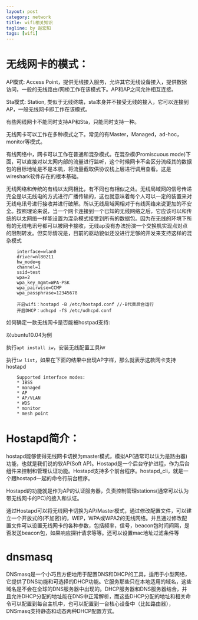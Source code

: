 ```yaml
---
layout: post
category: network
title: wifi相关知识
tagline: by 赵宏阳
tags: [wifi]
---
```


<!--more-->

# 无线网卡的模式： #

AP模式: Access Point，提供无线接入服务，允许其它无线设备接入，提供数据访问，一般的无线路由/网桥工作在该模式下。AP和AP之间允许相互连接。

Sta模式: Station, 类似于无线终端，sta本身并不接受无线的接入，它可以连接到AP，一般无线网卡即工作在该模式。 

有些网线网卡不能同时支持AP和Sta，只能同时支持一种。

无线网卡可以工作在多种模式之下。常见的有Master，Managed，ad-hoc，monitor等模式。

有线网络中，网卡可以工作在普通和混杂模式。在混杂模(Promiscuous
mode)下面，可以直接对以太网内部的流量进行监听，这个时候网卡不会区分流经其的数据包的目标地址是不是本机，将流量截取供协议栈上层进行调用查看。这是wireshark软件存在的根本基础。

无线网络和传统的有线以太网相比，有不同也有相似之处。无线局域网的信号传递完全是以无线电的方式进行广播传输的，这也就意味着每个人可以一定的装置来对无线电讯号进行接收并进行破解。所以无线局域网相对于有线网络来说更加的不安全。按照理论来说，当一个网卡连接到一个已知的无线网络之后，它应该可以和传统的以太网络一样能设置为混杂模式接受到所有的数据包。因为在无线的环境下所有的无线电讯号都可以被网卡接收，无线ap没有办法扮演一个交换机实现点对点的限制转发。但实际情况是，目前的驱动貌似还没进行足够的开发来支持这样的混杂模式

~~~
    interface=wlan0 
    driver=nl80211 
    hw_mode=g 
    channel=1 
    ssid=test 
    wpa=2 
    wpa_key_mgmt=WPA-PSK 
    wpa_pairwise=CCMP
    wpa_passphrase=12345678

    开启wifi：hostapd -B /etc/hostapd.conf //-B代表后台运行
	开启DHCP：udhcpd -fS /etc/udhcpd.conf 
~~~

如何确定一款无线网卡是否能被hostpad支持:

以ubuntu10.04为例

执行`apt install iw`，安装无线配置工具iw

执行`iw list`，如果在下面的结果中出现AP字样，那么就表示这款网卡支持hostapd

~~~
    Supported interface modes:
    * IBSS
    * managed
    * AP
    * AP/VLAN
    * WDS
    * monitor
    * mesh point
~~~

# Hostapd简介：  #

hostapd能够使得无线网卡切换为master模式，模拟AP(通常可以认为是路由器)功能，也就是我们说的软AP(Soft AP)。Hostapd是一个后台守护进程，作为后台组件来控制和管理认证功能。Hostapd支持多个前台程序。hostapd_cli，就是一个跟hostapd一起的命令行前台程序。

Hostapd的功能就是作为AP的认证服务器，负责控制管理stations(通常可以认为带无线网卡的PC)的接入和认证。

通过Hostapd可以将无线网卡切换为AP/Master模式，通过修改配置文件，可以建立一个开放式的(不加密)的，WEP，WPA或WPA2的无线网络。并且通过修改配置文件可以设置无线网卡的各种参数，包括频率，信号，beacon包时间间隔，是否发送beacon包，如果响应探针请求等等。还可以设置mac地址过滤条件等

# dnsmasq #

DNSmasq是一个小巧且方便地用于配置DNS和DHCP的工具，适用于小型网络，它提供了DNS功能和可选择的DHCP功能。它服务那些只在本地适用的域名，这些域名是不会在全球的DNS服务器中出现的。DHCP服务器和DNS服务器结合，并且允许DHCP分配的地址能在DNS中正常解析，而这些DHCP分配的地址和相关命令可以配置到每台主机中，也可以配置到一台核心设备中（比如路由器），DNSmasq支持静态和动态两种DHCP配置方式。

